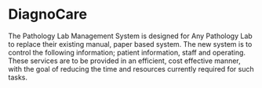 # DiagnoCare

The  Pathology Lab  Management  System  is designed  for  Any
Pathology Lab to  replace their  existing manual, paper  based system. The
new system is to control the following information; patient information,  staff and operating. These services are to
be provided in an efficient, cost effective manner, with the goal of reducing
the time and resources currently required for such tasks. 
